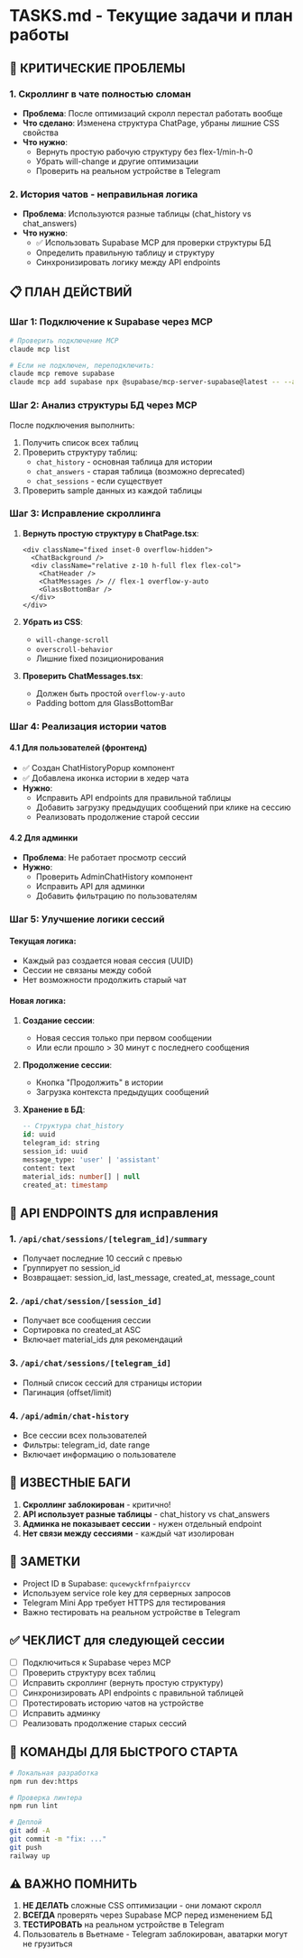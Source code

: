 # TASKS.md - Текущие задачи и план работы

## 🚨 КРИТИЧЕСКИЕ ПРОБЛЕМЫ

### 1. Скроллинг в чате полностью сломан
- **Проблема**: После оптимизаций скролл перестал работать вообще
- **Что сделано**: Изменена структура ChatPage, убраны лишние CSS свойства
- **Что нужно**:
  - Вернуть простую рабочую структуру без flex-1/min-h-0
  - Убрать will-change и другие оптимизации
  - Проверить на реальном устройстве в Telegram

### 2. История чатов - неправильная логика
- **Проблема**: Используются разные таблицы (chat_history vs chat_answers)
- **Что нужно**:
  - ✅ Использовать Supabase MCP для проверки структуры БД
  - Определить правильную таблицу и структуру
  - Синхронизировать логику между API endpoints

## 📋 ПЛАН ДЕЙСТВИЙ

### Шаг 1: Подключение к Supabase через MCP
```bash
# Проверить подключение MCP
claude mcp list

# Если не подключен, переподключить:
claude mcp remove supabase
claude mcp add supabase npx @supabase/mcp-server-supabase@latest -- --access-token sbp_e00c9b3d34072310c63e20332ba901d4b6ea1742
```

### Шаг 2: Анализ структуры БД через MCP
После подключения выполнить:
1. Получить список всех таблиц
2. Проверить структуру таблиц:
   - `chat_history` - основная таблица для истории
   - `chat_answers` - старая таблица (возможно deprecated)
   - `chat_sessions` - если существует
3. Проверить sample данных из каждой таблицы

### Шаг 3: Исправление скроллинга
1. **Вернуть простую структуру в ChatPage.tsx**:
   ```tsx
   <div className="fixed inset-0 overflow-hidden">
     <ChatBackground />
     <div className="relative z-10 h-full flex flex-col">
       <ChatHeader />
       <ChatMessages /> // flex-1 overflow-y-auto
       <GlassBottomBar />
     </div>
   </div>
   ```

2. **Убрать из CSS**:
   - `will-change-scroll`
   - `overscroll-behavior`
   - Лишние fixed позиционирования

3. **Проверить ChatMessages.tsx**:
   - Должен быть простой `overflow-y-auto`
   - Padding bottom для GlassBottomBar

### Шаг 4: Реализация истории чатов

#### 4.1 Для пользователей (фронтенд)
- ✅ Создан ChatHistoryPopup компонент
- ✅ Добавлена иконка истории в хедер чата
- **Нужно**:
  - Исправить API endpoints для правильной таблицы
  - Добавить загрузку предыдущих сообщений при клике на сессию
  - Реализовать продолжение старой сессии

#### 4.2 Для админки
- **Проблема**: Не работает просмотр сессий
- **Нужно**:
  - Проверить AdminChatHistory компонент
  - Исправить API для админки
  - Добавить фильтрацию по пользователям

### Шаг 5: Улучшение логики сессий

#### Текущая логика:
- Каждый раз создается новая сессия (UUID)
- Сессии не связаны между собой
- Нет возможности продолжить старый чат

#### Новая логика:
1. **Создание сессии**:
   - Новая сессия только при первом сообщении
   - Или если прошло > 30 минут с последнего сообщения
   
2. **Продолжение сессии**:
   - Кнопка "Продолжить" в истории
   - Загрузка контекста предыдущих сообщений

3. **Хранение в БД**:
   ```sql
   -- Структура chat_history
   id: uuid
   telegram_id: string
   session_id: uuid
   message_type: 'user' | 'assistant'
   content: text
   material_ids: number[] | null
   created_at: timestamp
   ```

## 🔧 API ENDPOINTS для исправления

### 1. `/api/chat/sessions/[telegram_id]/summary`
- Получает последние 10 сессий с превью
- Группирует по session_id
- Возвращает: session_id, last_message, created_at, message_count

### 2. `/api/chat/session/[session_id]`
- Получает все сообщения сессии
- Сортировка по created_at ASC
- Включает material_ids для рекомендаций

### 3. `/api/chat/sessions/[telegram_id]`
- Полный список сессий для страницы истории
- Пагинация (offset/limit)

### 4. `/api/admin/chat-history`
- Все сессии всех пользователей
- Фильтры: telegram_id, date range
- Включает информацию о пользователе

## 🐛 ИЗВЕСТНЫЕ БАГИ

1. **Скроллинг заблокирован** - критично!
2. **API использует разные таблицы** - chat_history vs chat_answers
3. **Админка не показывает сессии** - нужен отдельный endpoint
4. **Нет связи между сессиями** - каждый чат изолирован

## 📝 ЗАМЕТКИ

- Project ID в Supabase: `qucewyckfrnfpaiyrccv`
- Используем service role key для серверных запросов
- Telegram Mini App требует HTTPS для тестирования
- Важно тестировать на реальном устройстве в Telegram

## ✅ ЧЕКЛИСТ для следующей сессии

- [ ] Подключиться к Supabase через MCP
- [ ] Проверить структуру всех таблиц
- [ ] Исправить скроллинг (вернуть простую структуру)
- [ ] Синхронизировать API endpoints с правильной таблицей
- [ ] Протестировать историю чатов на устройстве
- [ ] Исправить админку
- [ ] Реализовать продолжение старых сессий

## 🚀 КОМАНДЫ ДЛЯ БЫСТРОГО СТАРТА

```bash
# Локальная разработка
npm run dev:https

# Проверка линтера
npm run lint

# Деплой
git add -A
git commit -m "fix: ..."
git push
railway up
```

## ⚠️ ВАЖНО ПОМНИТЬ

1. **НЕ ДЕЛАТЬ** сложные CSS оптимизации - они ломают скролл
2. **ВСЕГДА** проверять через Supabase MCP перед изменением БД
3. **ТЕСТИРОВАТЬ** на реальном устройстве в Telegram
4. Пользователь в Вьетнаме - Telegram заблокирован, аватарки могут не грузиться